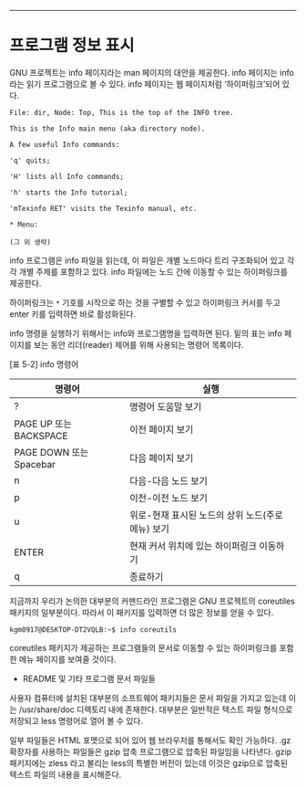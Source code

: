 
---
# 프로그램 정보 표시


GNU 프로젝트는 info 페이지라는 man 페이지의 대안을 제공한다. info 페이지는 info 라는 읽기 프로그램으로 볼 수 있다. info 페이지는 웹 페이지처럼 ‘하이퍼링크’되어 있다.


``` shell
File: dir, Node: Top, This is the top of the INFO tree.

This is the Info main menu (aka directory node).

A few useful Info commands:

'q' quits;

'H' lists all Info commands;

'h' starts the Info tutorial;

'mTexinfo RET' visits the Texinfo manual, etc.

* Menu:

(그 외 생략)
```


info 프로그램은 info 파일을 읽는데, 이 파일은 개별 노드마다 트리 구조화되어 있고 각각 개별 주제를 포함하고 있다. info 파일에는 노드 간에 이동할 수 있는 하이퍼링크를 제공한다.

하이퍼링크는 `*` 기호를 시작으로 하는 것을 구별할 수 있고 하이퍼링크 커서를 두고 enter 키를 입력하면 바로 활성화된다.


info 명령을 실행하기 위해서는 info와 프로그램명을 입력하면 된다. 밑의 표는 info 페이지를 보는 동안 리더(reader) 제어를 위해 사용되는 명령어 목록이다.



[표 5-2] info 명령어

| 명령어                   | 실행                            |
| --------------------- | ----------------------------- |
| ?                     | 명령어 도움말 보기                    |
| PAGE UP 또는 BACKSPACE  | 이전 페이지 보기                     |
| PAGE DOWN 또는 Spacebar | 다음 페이지 보기                     |
| n                     | 다음-다음 노드 보기                   |
| p                     | 이전-이전 노드 보기                   |
| u                     | 위로-현재 표시된 노드의 상위 노드(주로 메뉴) 보기 |
| ENTER                 | 현재 커서 위치에 있는 하이퍼링크 이동하기       |
| q                     | 종료하기                          |


지금까지 우리가 논의한 대부분의 커맨드라인 프로그램은 GNU 프로젝트의 coreutiles 패키지의 일부분이다. 따라서 이 패키지를 입력하면 더 많은 정보를 얻을 수 있다.


``` shell
kgm0917@DESKTOP-DT2VQLB:~$ info coreutils
```


coreutiles 패키지가 제공하는 프로그램들의 문서로 이동할 수 있는 하이퍼링크를 포함한 메뉴 페이지를 보여줄 것이다.


- README 및 기타 프로그램 문서 파일들


사용자 컴퓨터에 설치된 대부분의 소프트웨어 패키지들은 문서 파일을 가지고 있는데 이는 /usr/share/doc 디렉토리 내에 존재한다. 대부분은 일반적은 텍스트 파일 형식으로 저장되고 less 명령어로 열어 볼 수 있다.

일부 파일들은 HTML 포맷으로 되어 있어 웹 브라우저를 통해서도 확인 가능하다. .gz 확장자를 사용하는 파일들은 gzip 압축 프로그램으로 압축된 파일임을 나타낸다. gzip 패키지에는 zless 라고 불리는 less의 특별한 버전이 있는데 이것은 gzip으로 압축된 텍스트 파일의 내용을 표시해준다.